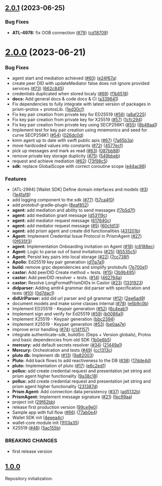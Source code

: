 ## [2.0.1](https://github.com/input-output-hk/atala-prism-wallet-sdk-kmm/compare/v2.0.0...v2.0.1) (2023-06-25)


### Bug Fixes

* **ATL-4978:** fix OOB connection ([#79](https://github.com/input-output-hk/atala-prism-wallet-sdk-kmm/issues/79)) ([cd18709](https://github.com/input-output-hk/atala-prism-wallet-sdk-kmm/commit/cd187096e57b1a45d8eae01fea789a255a31e4ed))

# [2.0.0](https://github.com/input-output-hk/atala-prism-wallet-sdk-kmm/compare/v1.0.0...v2.0.0) (2023-06-21)


### Bug Fixes

* agent start and mediation achieved ([#60](https://github.com/input-output-hk/atala-prism-wallet-sdk-kmm/issues/60)) ([e24f67a](https://github.com/input-output-hk/atala-prism-wallet-sdk-kmm/commit/e24f67a682b4d93f701fb31d6a5163f16bc919ec))
* create peer DID with updateMediator false does not ignore provided services ([#73](https://github.com/input-output-hk/atala-prism-wallet-sdk-kmm/issues/73)) ([662c845](https://github.com/input-output-hk/atala-prism-wallet-sdk-kmm/commit/662c8456ef8fd3e9e1730d3ddde1c2b9869cc14a))
* credentials duplicated when stored localy ([#69](https://github.com/input-output-hk/atala-prism-wallet-sdk-kmm/issues/69)) ([f1b6518](https://github.com/input-output-hk/atala-prism-wallet-sdk-kmm/commit/f1b651892edc72cebee0a6174448a9a75443eba6))
* **docs:** Add general docs & code docs & CI ([a339641](https://github.com/input-output-hk/atala-prism-wallet-sdk-kmm/commit/a339641db1b1dadb37868342d587cf7bbaf8cc53))
* Fix dependencies to fully integrate with latest version of packages in prism-protos + protosLib. ([1ed30cf](https://github.com/input-output-hk/atala-prism-wallet-sdk-kmm/commit/1ed30cffe5020ac0581013dfce9f3e2be0aa6139))
* Fix key pair creation from private key for ED25519 ([#56](https://github.com/input-output-hk/atala-prism-wallet-sdk-kmm/issues/56)) ([a8af225](https://github.com/input-output-hk/atala-prism-wallet-sdk-kmm/commit/a8af22505274b872fd186b801bf4193e6bbf1b4d))
* Fix key pair creation from private key for X25519 ([#57](https://github.com/input-output-hk/atala-prism-wallet-sdk-kmm/issues/57)) ([1cfc294](https://github.com/input-output-hk/atala-prism-wallet-sdk-kmm/commit/1cfc2945c456e22829dd977d296ea64c1a73d0e0))
* Fix key pair creation from private key using SECP256K1 ([#55](https://github.com/input-output-hk/atala-prism-wallet-sdk-kmm/issues/55)) ([8b48aa1](https://github.com/input-output-hk/atala-prism-wallet-sdk-kmm/commit/8b48aa17c8ab08ad7b15333cceb424ee45a85ff2))
* Implement test for key pair creation using mnemonics and seed for curve SECP256K1 ([#54](https://github.com/input-output-hk/atala-prism-wallet-sdk-kmm/issues/54)) ([026dc0d](https://github.com/input-output-hk/atala-prism-wallet-sdk-kmm/commit/026dc0df9969c7817333c99b0b20290298312130))
* kmm agent up to date with swift public apis ([#67](https://github.com/input-output-hk/atala-prism-wallet-sdk-kmm/issues/67)) ([7a65b3a](https://github.com/input-output-hk/atala-prism-wallet-sdk-kmm/commit/7a65b3a74a013d2adf222914a6c2ced814b8a0d2))
* move hardcoded values into constants ([#72](https://github.com/input-output-hk/atala-prism-wallet-sdk-kmm/issues/72)) ([4577ecf](https://github.com/input-output-hk/atala-prism-wallet-sdk-kmm/commit/4577ecf7521e00f12fd7b1e405b796aff00c370b))
* pick up messages and mark as read ([#63](https://github.com/input-output-hk/atala-prism-wallet-sdk-kmm/issues/63)) ([087bb88](https://github.com/input-output-hk/atala-prism-wallet-sdk-kmm/commit/087bb882f743ed606d9f34b032133c66345f8818))
* remove private key storage duplicity ([#75](https://github.com/input-output-hk/atala-prism-wallet-sdk-kmm/issues/75)) ([549bbeb](https://github.com/input-output-hk/atala-prism-wallet-sdk-kmm/commit/549bbeb49c90ed348fec2068a48c9fe4b211ce00))
* request and achieve mediation ([#62](https://github.com/input-output-hk/atala-prism-wallet-sdk-kmm/issues/62)) ([73f98c5](https://github.com/input-output-hk/atala-prism-wallet-sdk-kmm/commit/73f98c50e8c9c757611c333832f4ef5aba351262))
* **sdk:** replace GlobalScope with correct coroutine scope ([e44ac86](https://github.com/input-output-hk/atala-prism-wallet-sdk-kmm/commit/e44ac86c03819bed8500cac4427a9c2601fb3106))


### Features

* [ATL-2994] [Wallet SDK] Define domain interfaces and models ([#3](https://github.com/input-output-hk/atala-prism-wallet-sdk-kmm/issues/3)) ([1e4faf8](https://github.com/input-output-hk/atala-prism-wallet-sdk-kmm/commit/1e4faf8c13aa2860634c57e055607a6a34fb16ca))
* add logging component to the sdk ([#77](https://github.com/input-output-hk/atala-prism-wallet-sdk-kmm/issues/77)) ([57ca4f0](https://github.com/input-output-hk/atala-prism-wallet-sdk-kmm/commit/57ca4f001e67a3f46b6e3b8604a9cc46fdc1faed))
* add protobuf-gradle-plugin ([8eaf852](https://github.com/input-output-hk/atala-prism-wallet-sdk-kmm/commit/8eaf85217314769d78145adb190c91d3ea84a9ef))
* **agent:** add mediation and ability to send messages ([f7b5d7f](https://github.com/input-output-hk/atala-prism-wallet-sdk-kmm/commit/f7b5d7ff169d9ed904e55456d863b993fe41a67f))
* **agent:** add mediation grant message ([d53119c](https://github.com/input-output-hk/atala-prism-wallet-sdk-kmm/commit/d53119cb96968cce523231bb3b6a815cde57d15c))
* **agent:** add mediator request message ([617640c](https://github.com/input-output-hk/atala-prism-wallet-sdk-kmm/commit/617640cece9ae1090fe76c78b6b712eabd0f050e))
* **agent:** add mediator request message ([#5](https://github.com/input-output-hk/atala-prism-wallet-sdk-kmm/issues/5)) ([60cfd13](https://github.com/input-output-hk/atala-prism-wallet-sdk-kmm/commit/60cfd1368dcfeb8b287cc71d12d93dcb45d1aca4))
* **agent:** add prism agent and create did functionalities ([431201b](https://github.com/input-output-hk/atala-prism-wallet-sdk-kmm/commit/431201bc15492f3a66f0bfe742b2d644a1465e17))
* **Agent:** Implement Credential Issue Protocol in PrismAgent ([#27](https://github.com/input-output-hk/atala-prism-wallet-sdk-kmm/issues/27)) ([0f635f3](https://github.com/input-output-hk/atala-prism-wallet-sdk-kmm/commit/0f635f34c94e3446c8beb4e38d572a9b0dd36d8c))
* **agent:** Implementation Onboarding invitation on Agent ([#18](https://github.com/input-output-hk/atala-prism-wallet-sdk-kmm/issues/18)) ([c6188ec](https://github.com/input-output-hk/atala-prism-wallet-sdk-kmm/commit/c6188ec259eb3347a231d47cece51c37d71fe12d))
* **Agent:** Logic to parse out of band invitations ([#25](https://github.com/input-output-hk/atala-prism-wallet-sdk-kmm/issues/25)) ([85535c5](https://github.com/input-output-hk/atala-prism-wallet-sdk-kmm/commit/85535c5d82792f50fe89ae82ef15a561222b66d8))
* **Agent:** Persist key pairs into local storage ([#22](https://github.com/input-output-hk/atala-prism-wallet-sdk-kmm/issues/22)) ([7cc738f](https://github.com/input-output-hk/atala-prism-wallet-sdk-kmm/commit/7cc738fe7708ca5ab3d0418dc963967c8f1e0821))
* **Apollo:** Ed25519 key pair generation ([d11a7a1](https://github.com/input-output-hk/atala-prism-wallet-sdk-kmm/commit/d11a7a1bff94aa20ba86ae1ad773408edc8f80d9))
* **build:** remove grpc dependencies and simplify protobufs ([7e700e1](https://github.com/input-output-hk/atala-prism-wallet-sdk-kmm/commit/7e700e196e0cc64ca73a607a8fb5e41bb4584d6a))
* **castor:** Add peerDID Create method + tests. ([#15](https://github.com/input-output-hk/atala-prism-wallet-sdk-kmm/issues/15)) ([3b9b495](https://github.com/input-output-hk/atala-prism-wallet-sdk-kmm/commit/3b9b495219d7416c6b7f6756a612f7e99c063d82))
* **castor:** Add peerDID resolver + tests. ([#14](https://github.com/input-output-hk/atala-prism-wallet-sdk-kmm/issues/14)) ([462764a](https://github.com/input-output-hk/atala-prism-wallet-sdk-kmm/commit/462764ace3bc3a6eee48b8076593cb7f1963a076))
* **castor:** Resolve LongFormatPrismDIDs in Castor ([#23](https://github.com/input-output-hk/atala-prism-wallet-sdk-kmm/issues/23)) ([1331923](https://github.com/input-output-hk/atala-prism-wallet-sdk-kmm/commit/13319234cbc07e2315ae5702f5bd22cefaa930b8))
* **didparser:** Adding amtlr4 grammar did parser with specification and tests ([#10](https://github.com/input-output-hk/atala-prism-wallet-sdk-kmm/issues/10)) ([0d7dac1](https://github.com/input-output-hk/atala-prism-wallet-sdk-kmm/commit/0d7dac11265bc7c3c5abc929f2e5b39e925243cd))
* **didUrlParser:** add did url parser and g4 grammar ([#12](https://github.com/input-output-hk/atala-prism-wallet-sdk-kmm/issues/12)) ([2ee6ad9](https://github.com/input-output-hk/atala-prism-wallet-sdk-kmm/commit/2ee6ad94a9d0e57f720768b1208d1843766ade8f))
* document models and make some classes internal ([#78](https://github.com/input-output-hk/atala-prism-wallet-sdk-kmm/issues/78)) ([e6b9c0b](https://github.com/input-output-hk/atala-prism-wallet-sdk-kmm/commit/e6b9c0b0267e26e460def5a5020a83fd423adfe2))
* Implement ED25519 - Keypair generation ([#52](https://github.com/input-output-hk/atala-prism-wallet-sdk-kmm/issues/52)) ([6c4eab1](https://github.com/input-output-hk/atala-prism-wallet-sdk-kmm/commit/6c4eab1e85088d53bc643dad87e26e66361e5603))
* Implement sign and verify for Ed25519 ([#59](https://github.com/input-output-hk/atala-prism-wallet-sdk-kmm/issues/59)) ([b0086a1](https://github.com/input-output-hk/atala-prism-wallet-sdk-kmm/commit/b0086a11d698a4d5c9b264f12e88278ac6acd96f))
* Implement X25519 - Keypair generation ([bbc2394](https://github.com/input-output-hk/atala-prism-wallet-sdk-kmm/commit/bbc23946a456b26bab22081d6b1de3b736e7fe96))
* Implement X25519 - Keypair generation ([#53](https://github.com/input-output-hk/atala-prism-wallet-sdk-kmm/issues/53)) ([be0aa7e](https://github.com/input-output-hk/atala-prism-wallet-sdk-kmm/commit/be0aa7e809aed587dd257433e1a6aaf1952d2c35))
* improve error handling ([#74](https://github.com/input-output-hk/atala-prism-wallet-sdk-kmm/issues/74)) ([c14f157](https://github.com/input-output-hk/atala-prism-wallet-sdk-kmm/commit/c14f1575b093097002bd6645766592d5c48000d4))
* integrate authenticate-sdk, buildSrc (Deps + Version globals), Protos and basic dependencies from old SDK ([1b0e6b5](https://github.com/input-output-hk/atala-prism-wallet-sdk-kmm/commit/1b0e6b5570856af2b2ad26f57c4a0daafb581233))
* **mercury:** add default secrets resolver ([#34](https://github.com/input-output-hk/atala-prism-wallet-sdk-kmm/issues/34)) ([21449a1](https://github.com/input-output-hk/atala-prism-wallet-sdk-kmm/commit/21449a14f26fa92a0186241a69e20c80aa3ca4aa))
* **Mercury:** Orchestration and tests ([#49](https://github.com/input-output-hk/atala-prism-wallet-sdk-kmm/issues/49)) ([cc1313c](https://github.com/input-output-hk/atala-prism-wallet-sdk-kmm/commit/cc1313ced7537fdb1eadd3707ad3728371f0915d))
* **pluto db:** Implement db ([#13](https://github.com/input-output-hk/atala-prism-wallet-sdk-kmm/issues/13)) ([9a82003](https://github.com/input-output-hk/atala-prism-wallet-sdk-kmm/commit/9a820030fc4e0aa9bbbe475078182893a5baae36))
* **Pluto:** Add back flows to add reactiveness to the DB  ([#38](https://github.com/input-output-hk/atala-prism-wallet-sdk-kmm/issues/38)) ([17dde4d](https://github.com/input-output-hk/atala-prism-wallet-sdk-kmm/commit/17dde4d6f9bf6ee061b44c0c046c1c795223ea1f))
* **pluto:** Implementation of pluto ([#17](https://github.com/input-output-hk/atala-prism-wallet-sdk-kmm/issues/17)) ([e6c2ed1](https://github.com/input-output-hk/atala-prism-wallet-sdk-kmm/commit/e6c2ed1fa74f51fc8cdd8ebd2840dccd33d39def))
* **pollux:** add create credential request and presentation jwt string and prism agent higher functionality ([9a38c18](https://github.com/input-output-hk/atala-prism-wallet-sdk-kmm/commit/9a38c182ee91eb322194d5282348fdb2123196c1))
* **pollux:** add create credential request and presentation jwt string and prism agent higher functionality ([231387d](https://github.com/input-output-hk/atala-prism-wallet-sdk-kmm/commit/231387ddfcca5327e9070ff90a2538afc6c4f5ae))
* **Prism Agent:** Add connection data persistency ([#37](https://github.com/input-output-hk/atala-prism-wallet-sdk-kmm/issues/37)) ([ad5132b](https://github.com/input-output-hk/atala-prism-wallet-sdk-kmm/commit/ad5132bf8d832c78461db53504f088fa161a255e))
* **PrismAgent:** Implement message signature ([#21](https://github.com/input-output-hk/atala-prism-wallet-sdk-kmm/issues/21)) ([fec99aa](https://github.com/input-output-hk/atala-prism-wallet-sdk-kmm/commit/fec99aadd34138452d6fa1429d3631b1d02b6175))
* project init ([29f62bb](https://github.com/input-output-hk/atala-prism-wallet-sdk-kmm/commit/29f62bbc8a6fd779c5c7b3db5a10427e84527c53))
* release first production version ([99ce9e0](https://github.com/input-output-hk/atala-prism-wallet-sdk-kmm/commit/99ce9e0129cbed436e01f315a2479634ec45da03))
* Sample app with full flow ([#66](https://github.com/input-output-hk/atala-prism-wallet-sdk-kmm/issues/66)) ([77ab0e4](https://github.com/input-output-hk/atala-prism-wallet-sdk-kmm/commit/77ab0e4ef67b88a79698c525cf437377757838c3))
* Wallet SDK init ([4eeea4c](https://github.com/input-output-hk/atala-prism-wallet-sdk-kmm/commit/4eeea4c953e59961bcfe95534ca267a7834b97eb))
* wallet-core module init ([1f03a35](https://github.com/input-output-hk/atala-prism-wallet-sdk-kmm/commit/1f03a35540a6ca5bfb8c3ce3081c82cf2c6b3c11))
* X25519 ([#48](https://github.com/input-output-hk/atala-prism-wallet-sdk-kmm/issues/48)) ([5ac155b](https://github.com/input-output-hk/atala-prism-wallet-sdk-kmm/commit/5ac155b42f2ccf37d8413dfd6f49b63131714599))


### BREAKING CHANGES

* first release version

## [1.0.0](https://github.com/input-output-hk/atala-prism-wallet-sdk-kmm/tree/v1.0.0)

Repository initialization.

